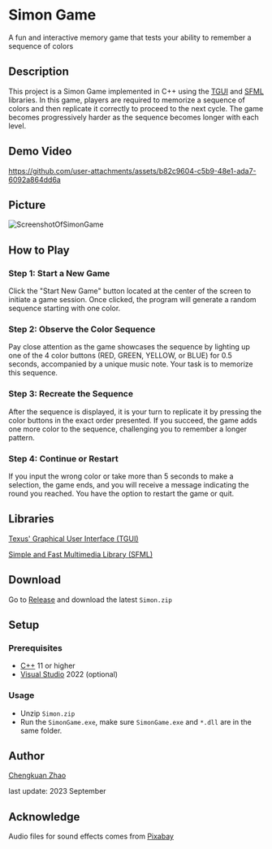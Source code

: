 
# Simon Game

A fun and interactive memory game that tests your ability to remember a sequence of colors

## Description

This project is a Simon Game implemented in C++ using the [TGUI](https://tgui.eu/) and [SFML](https://www.sfml-dev.org/) libraries. In this game, players are required to memorize a sequence of colors and then replicate it correctly to proceed to the next cycle. The game becomes progressively harder as the sequence becomes longer with each level.

## Demo Video



https://github.com/user-attachments/assets/b82c9604-c5b9-48e1-ada7-6092a864dd6a



## Picture
![ScreenshotOfSimonGame](https://github.com/user-attachments/assets/3efd337f-32f6-4c14-98e3-1e0d8de463e0)


## How to Play

### Step 1: Start a New Game
Click the "Start New Game" button located at the center of the screen to initiate a game session. Once clicked, the program will generate a random sequence starting with one color.

### Step 2: Observe the Color Sequence
Pay close attention as the game showcases the sequence by lighting up one of the 4 color buttons (RED, GREEN, YELLOW, or BLUE) for 0.5 seconds, accompanied by a unique music note. Your task is to memorize this sequence.

### Step 3: Recreate the Sequence
After the sequence is displayed, it is your turn to replicate it by pressing the color buttons in the exact order presented. If you succeed, the game adds one more color to the sequence, challenging you to remember a longer pattern.

### Step 4: Continue or Restart
If you input the wrong color or take more than 5 seconds to make a selection, the game ends, and you will receive a message indicating the round you reached. You have the option to restart the game or quit.

## Libraries

[Texus' Graphical User Interface (TGUI)](https://tgui.eu/)

[Simple and Fast Multimedia Library (SFML)](https://www.sfml-dev.org/)

## Download

Go to [Release](https://github.com/chengkuanz/SimonGame/releases) and download the latest `Simon.zip`

## Setup
### Prerequisites
- [C++](https://isocpp.org/) 11 or higher
- [Visual Studio](https://visualstudio.microsoft.com/) 2022 (optional)

### Usage

- Unzip `Simon.zip`
- Run the `SimonGame.exe`, make sure `SimonGame.exe` and `*.dll` are in the same folder.


## Author

[Chengkuan Zhao](https://github.com/chengkuanz) 

last update: 2023 September 

## Acknowledge

Audio files for sound effects comes from [Pixabay](https://pixabay.com/sound-effects/search/game/)




